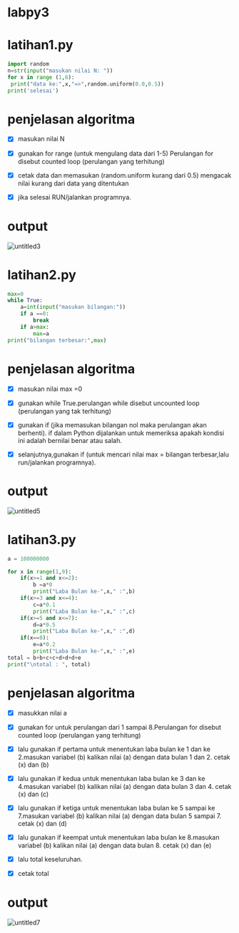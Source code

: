 # labpy3
# **latihan1.py**
```python
import random
n=str(input("masukan nilai N: "))
for x in range (1,6):
 print("data ke:",x,"=>",random.uniform(0.0,0.5))
print('selesai')
```
# **penjelasan algoritma**

- [x] masukan nilai N 

- [x] gunakan for range (untuk mengulang data dari 1-5) Perulangan for disebut counted loop (perulangan yang terhitung)

- [x] cetak data dan memasukan (random.uniform kurang dari 0.5) mengacak nilai kurang dari data yang ditentukan

- [x] jika selesai RUN/jalankan programnya.
# **output**
![untitled3](https://user-images.githubusercontent.com/46892500/53070210-f8b6f700-3510-11e9-9a53-38cfa00fcedb.jpg)
# **latihan2.py**
```python
max=0
while True:
	a=int(input("masukan bilangan:"))
	if a ==0:
		break
	if a>max:
		max=a
print("bilangan terbesar:",max)
```
# **penjelasan algoritma**
- [x] masukan nilai max =0

- [x] gunakan while True.perulangan while disebut uncounted loop (perulangan yang tak terhitung)

- [x] gunakan if (jika memasukan bilangan nol maka perulangan  akan berhenti). if dalam Python dijalankan untuk memeriksa apakah kondisi       ini adalah bernilai benar atau salah.

- [x] selanjutnya,gunakan if (untuk mencari nilai max = bilangan terbesar,lalu run/jalankan programnya).

# **output**
![untitled5](https://user-images.githubusercontent.com/46892500/53070288-3ddb2900-3511-11e9-9fb6-cadd530df9a7.jpg)
# **latihan3.py**
```python
a = 100000000

for x in range(1,9):
    if(x>=1 and x<=2):
        b =a*0
        print("Laba Bulan ke-",x," :",b)
    if(x>=3 and x<=4):
        c=a*0.1
        print("Laba Bulan ke-",x," :",c)
    if(x>=5 and x<=7):
        d=a*0.5
        print("Laba Bulan ke-",x," :",d)
    if(x==8):
        e=a*0.2
        print("Laba Bulan ke-",x," :",e)
total = b+b+c+c+d+d+d+e
print("\ntotal : ", total)     
```
# **penjelasan algoritma**
- [x] masukkan nilai a

- [x] gunakan for untuk perulangan dari 1 sampai 8.Perulangan for disebut counted loop (perulangan yang terhitung)

- [x] lalu gunakan if pertama untuk menentukan laba bulan ke 1 dan ke 2.masukan variabel (b) kalikan nilai (a) dengan data bulan 1 dan 2.
cetak (x) dan (b)

- [x] lalu gunakan if kedua untuk menentukan laba bulan ke 3 dan ke 4.masukan variabel (b) kalikan nilai (a) dengan data bulan 3 dan 4.
cetak (x) dan (c)

- [x] lalu gunakan if ketiga untuk menentukan laba bulan ke 5 sampai ke 7.masukan variabel (b) kalikan nilai (a) dengan data bulan 5 sampai 7.
cetak (x) dan (d)

- [x] lalu gunakan if keempat untuk menentukan laba bulan ke 8.masukan variabel (b) kalikan nilai (a) dengan data bulan 8.
cetak (x) dan (e)

- [x] lalu total keseluruhan.

- [x] cetak total

# **output**
![untitled7](https://user-images.githubusercontent.com/46892500/53070397-9c080c00-3511-11e9-85b3-614108ac3f7f.jpg)
